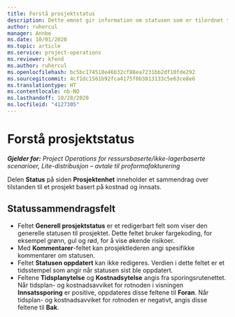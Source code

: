 ```yaml
---
title: Forstå prosjektstatus
description: Dette emnet gir information om statusen som er tilordnet til prosjekter i Dynamics 365 Project Operations.
author: ruhercul
manager: Annbe
ms.date: 10/01/2020
ms.topic: article
ms.service: project-operations
ms.reviewer: kfend
ms.author: ruhercul
ms.openlocfilehash: bc5bc174518e46b32cf88ea7231bb2df10fde292
ms.sourcegitcommit: 4cf1dc1561b92fca4175f0b3813133c5e63ce8e6
ms.translationtype: HT
ms.contentlocale: nb-NO
ms.lasthandoff: 10/28/2020
ms.locfileid: "4127305"
---
```

# <a name="understand-project-status"></a>Forstå prosjektstatus

_**Gjelder for:** Project Operations for ressursbaserte/ikke-lagerbaserte scenarioer, Lite-distribusjon – avtale til proformafakturering_


Delen **Status** på siden **Prosjektenhet** inneholder et sammendrag over tilstanden til et prosjekt basert på kostnad og innsats.


## <a name="status-summary-fields"></a>Statussammendragsfelt

- Feltet **Generell prosjektstatus** er et redigerbart felt som viser den generelle statusen til prosjektet. Dette feltet bruker fargekoding, for eksempel grønn, gul og rød, for å vise økende risikoer. 
- Med **Kommentarer**-feltet kan prosjektlederen angi spesifikke kommentarer om statusen. 
- Feltet **Statusen oppdatert** kan ikke redigeres. Verdien i dette feltet er et tidsstempel som angir når statusen sist ble oppdatert.
- Feltene **Tidsplanytelse** og **Kostnadsytelse** angis fra sporingsrutenettet. Når tidsplan- og kostnadsavviket for rotnoden i visningen **Innsatssporing** er positive, oppdateres disse feltene til **Foran**. Når tidsplan- og kostnadsavviket for rotnoden er negativt, angis disse feltene til **Bak**.
